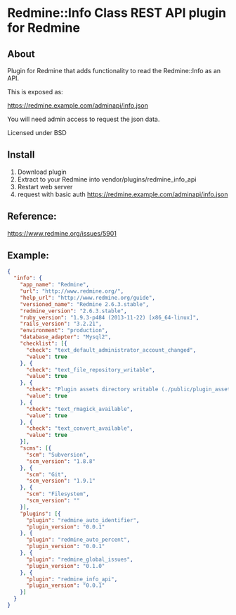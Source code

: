 Redmine::Info Class REST API plugin for Redmine
===============================

About
-----

Plugin for Redmine that adds functionality to read the Redmine::Info as an API.

This is exposed as:

https://redmine.example.com/adminapi/info.json

You will need admin access to request the json data.

Licensed under BSD

Install
-------

1. Download plugin
2. Extract to your Redmine into vendor/plugins/redmine_info_api
3. Restart web server
4. request with basic auth https://redmine.example.com/adminapi/info.json

Reference:
--------
https://www.redmine.org/issues/5901

Example:
--------
```json
{
  "info": {
    "app_name": "Redmine",
    "url": "http://www.redmine.org/",
    "help_url": "http://www.redmine.org/guide",
    "versioned_name": "Redmine 2.6.3.stable",
    "redmine_version": "2.6.3.stable",
    "ruby_version": "1.9.3-p484 (2013-11-22) [x86_64-linux]",
    "rails_version": "3.2.21",
    "environment": "production",
    "database_adapter": "Mysql2",
    "checklist": [{
      "check": "text_default_administrator_account_changed",
      "value": true
    }, {
      "check": "text_file_repository_writable",
      "value": true
    }, {
      "check": "Plugin assets directory writable (./public/plugin_assets)",
      "value": true
    }, {
      "check": "text_rmagick_available",
      "value": true
    }, {
      "check": "text_convert_available",
      "value": true
    }],
    "scms": [{
      "scm": "Subversion",
      "scm_version": "1.8.8"
    }, {
      "scm": "Git",
      "scm_version": "1.9.1"
    }, {
      "scm": "Filesystem",
      "scm_version": ""
    }],
    "plugins": [{
      "plugin": "redmine_auto_identifier",
      "plugin_version": "0.0.1"
    }, {
      "plugin": "redmine_auto_percent",
      "plugin_version": "0.0.1"
    }, {
      "plugin": "redmine_global_issues",
      "plugin_version": "0.1.0"
    }, {
      "plugin": "redmine_info_api",
      "plugin_version": "0.0.1"
    }]
  }
}
```
